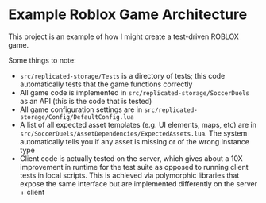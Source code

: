 # Example Roblox Game Architecture
This project is an example of how I might create a test-driven ROBLOX game.

Some things to note:
* `src/replicated-storage/Tests` is a directory of tests; this code automatically tests that the game functions correctly
* All game code is implemented in `src/replicated-storage/SoccerDuels` as an API (this is the code that is tested)
* All game configuration settings are in `src/replicated-storage/Config/DefaultConfig.lua`
* A list of all expected asset templates (e.g. UI elements, maps, etc) are in `src/SoccerDuels/AssetDependencies/ExpectedAssets.lua`. The system automatically tells you if any asset is missing or of the wrong Instance type
* Client code is actually tested on the server, which gives about a 10X improvement in runtime for the test suite as opposed to running client tests in local scripts. This is achieved via polymorphic libraries that expose the same interface but are implemented differently on the server + client
